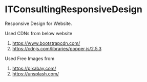 # ITConsultingResponsiveDesign

Responsive Design for Website.

Used CDNs from below website
1. https://www.bootstrapcdn.com/
2. https://cdnjs.com/libraries/popper.js/2.5.3

Used Free Images from
1. https://pixabay.com/
2. https://unsplash.com/
